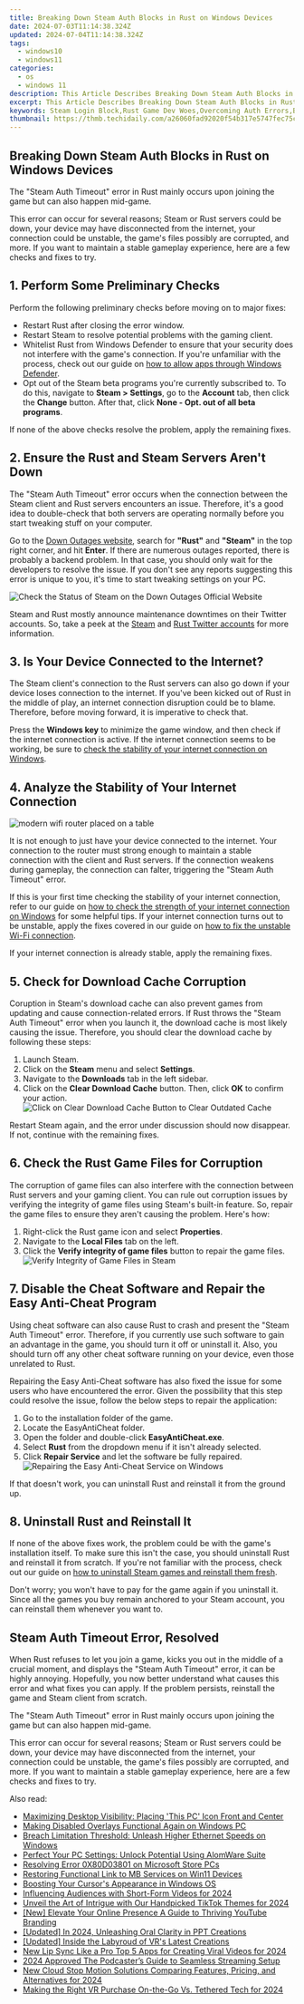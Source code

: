 ```yaml
---
title: Breaking Down Steam Auth Blocks in Rust on Windows Devices
date: 2024-07-03T11:14:38.324Z
updated: 2024-07-04T11:14:38.324Z
tags:
  - windows10
  - windows11
categories:
  - os
  - windows 11
description: This Article Describes Breaking Down Steam Auth Blocks in Rust on Windows Devices
excerpt: This Article Describes Breaking Down Steam Auth Blocks in Rust on Windows Devices
keywords: Steam Login Block,Rust Game Dev Woes,Overcoming Auth Errors,Bypass Steam Restrictions,Auth Issue,Debugging Steam Blocks,Enhancing Rust Game Dev Access
thumbnail: https://thmb.techidaily.com/a26060fad92020f54b317e5747fec75ccfe05e7c2700d5cb66b41afce88bdb6e.jpg
---
```


## Breaking Down Steam Auth Blocks in Rust on Windows Devices

 The "Steam Auth Timeout" error in Rust mainly occurs upon joining the game but can also happen mid-game.

 This error can occur for several reasons; Steam or Rust servers could be down, your device may have disconnected from the internet, your connection could be unstable, the game's files possibly are corrupted, and more. If you want to maintain a stable gameplay experience, here are a few checks and fixes to try.

## 1\. Perform Some Preliminary Checks

 Perform the following preliminary checks before moving on to major fixes:

* Restart Rust after closing the error window.
* Restart Steam to resolve potential problems with the gaming client.
* Whitelist Rust from Windows Defender to ensure that your security does not interfere with the game's connection. If you're unfamiliar with the process, check out our guide on [how to allow apps through Windows Defender](https://www.makeuseof.com/how-to-allow-apps-windows-firewall/).
* Opt out of the Steam beta programs you're currently subscribed to. To do this, navigate to **Steam > Settings**, go to the **Account** tab, then click the **Change** button. After that, click **None - Opt. out of all beta programs**.

 If none of the above checks resolve the problem, apply the remaining fixes.

## 2\. Ensure the Rust and Steam Servers Aren't Down

 The "Steam Auth Timeout" error occurs when the connection between the Steam client and Rust servers encounters an issue. Therefore, it's a good idea to double-check that both servers are operating normally before you start tweaking stuff on your computer.

 Go to the [Down Outages website](https://downoutages.com/), search for **"Rust"** and **"Steam"** in the top right corner, and hit **Enter**. If there are numerous outages reported, there is probably a backend problem. In that case, you should only wait for the developers to resolve the issue. If you don't see any reports suggesting this error is unique to you, it's time to start tweaking settings on your PC.

![Check the Status of Steam on the Down Outages Official Website](https://static1.makeuseofimages.com/wordpress/wp-content/uploads/2023/07/2-5.jpg)

 Steam and Rust mostly announce maintenance downtimes on their Twitter accounts. So, take a peek at the [Steam](https://twitter.com/Steam) and [Rust Twitter accounts](https://twitter.com/playrust) for more information.

## 3\. Is Your Device Connected to the Internet?

 The Steam client's connection to the Rust servers can also go down if your device loses connection to the internet. If you've been kicked out of Rust in the middle of play, an internet connection disruption could be to blame. Therefore, before moving forward, it is imperative to check that.

 Press the **Windows key** to minimize the game window, and then check if the internet connection is active. If the internet connection seems to be working, be sure to [check the stability of your internet connection on Windows](https://www.makeuseof.com/check-stability-internet-connection-windows/).

## 4\. Analyze the Stability of Your Internet Connection

![modern wifi router placed on a table](https://static1.makeuseofimages.com/wordpress/wp-content/uploads/2023/05/modern-wifi-router.jpg)

 It is not enough to just have your device connected to the internet. Your connection to the router must strong enough to maintain a stable connection with the client and Rust servers. If the connection weakens during gameplay, the connection can falter, triggering the "Steam Auth Timeout" error.

 If this is your first time checking the stability of your internet connection, refer to our guide on [how to check the strength of your internet connection on Windows](https://www.makeuseof.com/windows-check-wifi-network-strength/) for some helpful tips. If your internet connection turns out to be unstable, apply the fixes covered in our guide on [how to fix the unstable Wi-Fi connection](https://www.makeuseof.com/tag/fix-slow-unstable-wi-fi-connection/).

 If your internet connection is already stable, apply the remaining fixes.

## 5\. Check for Download Cache Corruption

 Coruption in Steam's download cache can also prevent games from updating and cause connection-related errors. If Rust throws the "Steam Auth Timeout" error when you launch it, the download cache is most likely causing the issue. Therefore, you should clear the download cache by following these steps:

1. Launch Steam.
2. Click on the **Steam** menu and select **Settings**.
3. Navigate to the **Downloads** tab in the left sidebar.
4. Click on the **Clear Download Cache** button. Then, click **OK** to confirm your action.  
![Click on Clear Download Cache Button to Clear Outdated Cache](https://static1.makeuseofimages.com/wordpress/wp-content/uploads/2023/04/click-on-clear-download-cache-button-to-clear-outdated-cache.jpg)

 Restart Steam again, and the error under discussion should now disappear. If not, continue with the remaining fixes.

## 6\. Check the Rust Game Files for Corruption

 The corruption of game files can also interfere with the connection between Rust servers and your gaming client. You can rule out corruption issues by verifying the integrity of game files using Steam's built-in feature. So, repair the game files to ensure they aren't causing the problem. Here's how:

1. Right-click the Rust game icon and select **Properties**.
2. Navigate to the **Local Files** tab on the left.
3. Click the **Verify integrity of game files** button to repair the game files.  
![Verify Integrity of Game Files in Steam](https://static1.makeuseofimages.com/wordpress/wp-content/uploads/2023/03/verify-integrity-of-game-files-in-steam.jpg)

## 7\. Disable the Cheat Software and Repair the Easy Anti-Cheat Program

 Using cheat software can also cause Rust to crash and present the "Steam Auth Timeout" error. Therefore, if you currently use such software to gain an advantage in the game, you should turn it off or uninstall it. Also, you should turn off any other cheat software running on your device, even those unrelated to Rust.

 Repairing the Easy Anti-Cheat software has also fixed the issue for some users who have encountered the error. Given the possibility that this step could resolve the issue, follow the below steps to repair the application:

1. Go to the installation folder of the game.
2. Locate the EasyAntiCheat folder.
3. Open the folder and double-click **EasyAntiCheat.exe**.
4. Select **Rust** from the dropdown menu if it isn't already selected.
5. Click **Repair Service** and let the software be fully repaired.  
![Repairing the Easy Anti-Cheat Service on Windows](https://static1.makeuseofimages.com/wordpress/wp-content/uploads/2022/03/easy-anticheat-software.jpg)

 If that doesn't work, you can uninstall Rust and reinstall it from the ground up.

## 8\. Uninstall Rust and Reinstall It

 If none of the above fixes work, the problem could be with the game's installation itself. To make sure this isn't the case, you should uninstall Rust and reinstall it from scratch. If you're not familiar with the process, check out our guide on [how to uninstall Steam games and reinstall them fresh](https://www.makeuseof.com/how-to-uninstall-steam-games-reinstall/).

 Don't worry; you won't have to pay for the game again if you uninstall it. Since all the games you buy remain anchored to your Steam account, you can reinstall them whenever you want to.

## Steam Auth Timeout Error, Resolved

 When Rust refuses to let you join a game, kicks you out in the middle of a crucial moment, and displays the "Steam Auth Timeout" error, it can be highly annoying. Hopefully, you now better understand what causes this error and what fixes you can apply. If the problem persists, reinstall the game and Steam client from scratch.

 The "Steam Auth Timeout" error in Rust mainly occurs upon joining the game but can also happen mid-game.

 This error can occur for several reasons; Steam or Rust servers could be down, your device may have disconnected from the internet, your connection could be unstable, the game's files possibly are corrupted, and more. If you want to maintain a stable gameplay experience, here are a few checks and fixes to try.

<span class="atpl-alsoreadstyle">Also read:</span>
<div><ul>
<li><a href="https://windows11.techidaily.com/maximizing-desktop-visibility-placing-this-pc-icon-front-and-center/"><u>Maximizing Desktop Visibility: Placing 'This PC' Icon Front and Center</u></a></li>
<li><a href="https://windows11.techidaily.com/making-disabled-overlays-functional-again-on-windows-pc/"><u>Making Disabled Overlays Functional Again on Windows PC</u></a></li>
<li><a href="https://windows11.techidaily.com/breach-limitation-threshold-unleash-higher-ethernet-speeds-on-windows/"><u>Breach Limitation Threshold: Unleash Higher Ethernet Speeds on Windows</u></a></li>
<li><a href="https://windows11.techidaily.com/perfect-your-pc-settings-unlock-potential-using-alomware-suite/"><u>Perfect Your PC Settings: Unlock Potential Using AlomWare Suite</u></a></li>
<li><a href="https://windows11.techidaily.com/resolving-error-0x80d03801-on-microsoft-store-pcs/"><u>Resolving Error 0X80D03801 on Microsoft Store PCs</u></a></li>
<li><a href="https://windows11.techidaily.com/restoring-functional-link-to-mb-services-on-win11-devices/"><u>Restoring Functional Link to MB Services on Win11 Devices</u></a></li>
<li><a href="https://windows11.techidaily.com/boosting-your-cursors-appearance-in-windows-os/"><u>Boosting Your Cursor's Appearance in Windows OS</u></a></li>
<li><a href="https://youtube-stream.techidaily.com/influencing-audiences-with-short-form-videos-for-2024/"><u>Influencing Audiences with Short-Form Videos for 2024</u></a></li>
<li><a href="https://tiktok-clips.techidaily.com/unveil-the-art-of-intrigue-with-our-handpicked-tiktok-themes-for-2024/"><u>Unveil the Art of Intrigue with Our Handpicked TikTok Themes for 2024</u></a></li>
<li><a href="https://youtube-video-recordings.techidaily.com/new-elevate-your-online-presence-a-guide-to-thriving-youtube-branding/"><u>[New] Elevate Your Online Presence  A Guide to Thriving YouTube Branding</u></a></li>
<li><a href="https://digital-screen-recording.techidaily.com/updated-in-2024-unleashing-oral-clarity-in-ppt-creations/"><u>[Updated] In 2024, Unleashing Oral Clarity in PPT Creations</u></a></li>
<li><a href="https://extra-skills.techidaily.com/updated-inside-the-labyroud-of-vrs-latest-creations/"><u>[Updated] Inside the Labyroud of VR's Latest Creations</u></a></li>
<li><a href="https://smart-video-editing.techidaily.com/new-lip-sync-like-a-pro-top-5-apps-for-creating-viral-videos-for-2024/"><u>New Lip Sync Like a Pro Top 5 Apps for Creating Viral Videos for 2024</u></a></li>
<li><a href="https://some-tips.techidaily.com/2024-approved-the-podcasters-guide-to-seamless-streaming-setup/"><u>2024 Approved  The Podcaster’s Guide to Seamless Streaming Setup</u></a></li>
<li><a href="https://smart-video-creator.techidaily.com/new-cloud-stop-motion-solutions-comparing-features-pricing-and-alternatives-for-2024/"><u>New Cloud Stop Motion Solutions Comparing Features, Pricing, and Alternatives for 2024</u></a></li>
<li><a href="https://extra-guidance.techidaily.com/making-the-right-vr-purchase-on-the-go-vs-tethered-tech-for-2024/"><u>Making the Right VR Purchase  On-the-Go Vs. Tethered Tech for 2024</u></a></li>
</ul></div>

<ins class="adsbygoogle"
      style="display:block"
      data-ad-client="ca-pub-7571918770474297"
      data-ad-slot="8358498916"
      data-ad-format="auto"
      data-full-width-responsive="true"></ins>